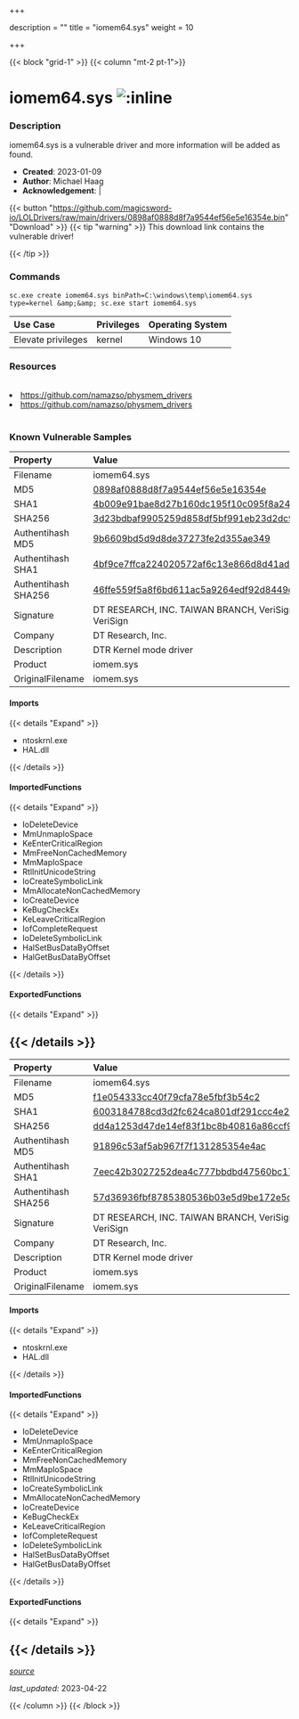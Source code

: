 +++

description = ""
title = "iomem64.sys"
weight = 10

+++


{{< block "grid-1" >}}
{{< column "mt-2 pt-1">}}


# iomem64.sys ![:inline](/images/twitter_verified.png) 


### Description

iomem64.sys is a vulnerable driver and more information will be added as found.

- **Created**: 2023-01-09
- **Author**: Michael Haag
- **Acknowledgement**:  | [](https://twitter.com/)

{{< button "https://github.com/magicsword-io/LOLDrivers/raw/main/drivers/0898af0888d8f7a9544ef56e5e16354e.bin" "Download" >}}
{{< tip "warning" >}}
This download link contains the vulnerable driver!

{{< /tip >}}

### Commands

```
sc.exe create iomem64.sys binPath=C:\windows\temp\iomem64.sys type=kernel &amp;&amp; sc.exe start iomem64.sys
```

| Use Case | Privileges | Operating System | 
|:---- | ---- | ---- |
| Elevate privileges | kernel | Windows 10 |

### Resources
<br>
<li><a href=" https://github.com/namazso/physmem_drivers"> https://github.com/namazso/physmem_drivers</a></li>
<li><a href="https://github.com/namazso/physmem_drivers">https://github.com/namazso/physmem_drivers</a></li>
<br>

### Known Vulnerable Samples

| Property           | Value |
|:-------------------|:------|
| Filename           | iomem64.sys |
| MD5                | [0898af0888d8f7a9544ef56e5e16354e](https://www.virustotal.com/gui/file/0898af0888d8f7a9544ef56e5e16354e) |
| SHA1               | [4b009e91bae8d27b160dc195f10c095f8a2441e1](https://www.virustotal.com/gui/file/4b009e91bae8d27b160dc195f10c095f8a2441e1) |
| SHA256             | [3d23bdbaf9905259d858df5bf991eb23d2dc9f4ecda7f9f77839691acef1b8c4](https://www.virustotal.com/gui/file/3d23bdbaf9905259d858df5bf991eb23d2dc9f4ecda7f9f77839691acef1b8c4) |
| Authentihash MD5   | [9b6609bd5d9d8de37273fe2d355ae349](https://www.virustotal.com/gui/search/authentihash%253A9b6609bd5d9d8de37273fe2d355ae349) |
| Authentihash SHA1  | [4bf9ce7ffca224020572af6c13e866d8d41ad5bf](https://www.virustotal.com/gui/search/authentihash%253A4bf9ce7ffca224020572af6c13e866d8d41ad5bf) |
| Authentihash SHA256| [46ffe559f5a8f6bd611ac5a9264edf92d8449d8d31b2ddf6b2add5971e309c56](https://www.virustotal.com/gui/search/authentihash%253A46ffe559f5a8f6bd611ac5a9264edf92d8449d8d31b2ddf6b2add5971e309c56) |
| Signature         | DT RESEARCH, INC. TAIWAN BRANCH, VeriSign Class 3 Code Signing 2010 CA, VeriSign   |
| Company           | DT Research, Inc. |
| Description       | DTR Kernel mode driver |
| Product           | iomem.sys |
| OriginalFilename  | iomem.sys |


#### Imports
{{< details "Expand" >}}
* ntoskrnl.exe
* HAL.dll

{{< /details >}}
#### ImportedFunctions
{{< details "Expand" >}}
* IoDeleteDevice
* MmUnmapIoSpace
* KeEnterCriticalRegion
* MmFreeNonCachedMemory
* MmMapIoSpace
* RtlInitUnicodeString
* IoCreateSymbolicLink
* MmAllocateNonCachedMemory
* IoCreateDevice
* KeBugCheckEx
* KeLeaveCriticalRegion
* IofCompleteRequest
* IoDeleteSymbolicLink
* HalSetBusDataByOffset
* HalGetBusDataByOffset

{{< /details >}}
#### ExportedFunctions
{{< details "Expand" >}}

{{< /details >}}
-----
| Property           | Value |
|:-------------------|:------|
| Filename           | iomem64.sys |
| MD5                | [f1e054333cc40f79cfa78e5fbf3b54c2](https://www.virustotal.com/gui/file/f1e054333cc40f79cfa78e5fbf3b54c2) |
| SHA1               | [6003184788cd3d2fc624ca801df291ccc4e225ee](https://www.virustotal.com/gui/file/6003184788cd3d2fc624ca801df291ccc4e225ee) |
| SHA256             | [dd4a1253d47de14ef83f1bc8b40816a86ccf90d1e624c5adf9203ae9d51d4097](https://www.virustotal.com/gui/file/dd4a1253d47de14ef83f1bc8b40816a86ccf90d1e624c5adf9203ae9d51d4097) |
| Authentihash MD5   | [91896c53af5ab967f7f131285354e4ac](https://www.virustotal.com/gui/search/authentihash%253A91896c53af5ab967f7f131285354e4ac) |
| Authentihash SHA1  | [7eec42b3027252dea4c777bbdbd47560bc179986](https://www.virustotal.com/gui/search/authentihash%253A7eec42b3027252dea4c777bbdbd47560bc179986) |
| Authentihash SHA256| [57d36936fbf8785380536b03e5d9be172e5dd5c3bf435e19875a80aa96f97e1f](https://www.virustotal.com/gui/search/authentihash%253A57d36936fbf8785380536b03e5d9be172e5dd5c3bf435e19875a80aa96f97e1f) |
| Signature         | DT RESEARCH, INC. TAIWAN BRANCH, VeriSign Class 3 Code Signing 2010 CA, VeriSign   |
| Company           | DT Research, Inc. |
| Description       | DTR Kernel mode driver |
| Product           | iomem.sys |
| OriginalFilename  | iomem.sys |


#### Imports
{{< details "Expand" >}}
* ntoskrnl.exe
* HAL.dll

{{< /details >}}
#### ImportedFunctions
{{< details "Expand" >}}
* IoDeleteDevice
* MmUnmapIoSpace
* KeEnterCriticalRegion
* MmFreeNonCachedMemory
* MmMapIoSpace
* RtlInitUnicodeString
* IoCreateSymbolicLink
* MmAllocateNonCachedMemory
* IoCreateDevice
* KeBugCheckEx
* KeLeaveCriticalRegion
* IofCompleteRequest
* IoDeleteSymbolicLink
* HalSetBusDataByOffset
* HalGetBusDataByOffset

{{< /details >}}
#### ExportedFunctions
{{< details "Expand" >}}

{{< /details >}}
-----



[*source*](https://github.com/magicsword-io/LOLDrivers/tree/main/yaml/iomem64.yaml)

*last_updated:* 2023-04-22








{{< /column >}}
{{< /block >}}
